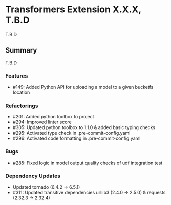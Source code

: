 # Transformers Extension X.X.X, T.B.D

T.B.D

## Summary

T.B.D

### Features

 - #149: Added Python API for uploading a model to a given bucketfs location

### Refactorings

 - #201: Added python toolbox to project
 - #294: Improved linter score
 - #305: Updated python toolbox to 1.1.0 & added basic typing checks
 - #295: Activated type check in .pre-commit-config.yaml
 - #296: Activated code formatting in .pre-commit-config.yaml

### Bugs

 - #285: Fixed logic in model output quality checks of udf integration test

### Dependency Updates

- Updated  tornado (6.4.2 -> 6.5.1)
- #311: Updated transitive dependencies urllib3 (2.4.0 -> 2.5.0) & requests (2.32.3 -> 2.32.4)

